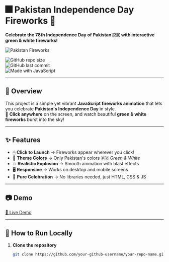 # 🎆 Pakistan Independence Day Fireworks 🎇  
**Celebrate the 78th Independence Day of Pakistan 🇵🇰 with interactive green & white fireworks!**  

![Pakistan Fireworks](./screenshot.png)  

![GitHub repo size](https://img.shields.io/github/repo-size/your-github-username/your-repo-name?color=green&label=Repo%20Size)  
![GitHub last commit](https://img.shields.io/github/last-commit/your-github-username/your-repo-name?color=green)  
![Made with JavaScript](https://img.shields.io/badge/Made%20with-JavaScript-green?logo=javascript)  

---

## 🌟 Overview  
This project is a simple yet vibrant **JavaScript fireworks animation** that lets you celebrate **Pakistan's Independence Day** in style.  
🎯 **Click anywhere** on the screen, and watch beautiful **green & white fireworks** burst into the sky!  

---

## ✨ Features  
- 🖱 **Click to Launch** → Fireworks appear wherever you click!  
- 🎨 **Theme Colors** → Only Pakistan's colors 🇵🇰 *Green & White*  
- 💥 **Realistic Explosion** → Smooth animation with blast effects  
- 🖥 **Responsive** → Works on desktop and mobile screens  
- 🎉 **Pure Celebration** → No libraries needed, just HTML, CSS & JS  

---

## 📷 Demo  
[🔗 Live Demo](https://your-github-username.github.io/your-repo-name/)  

---

## 🚀 How to Run Locally  
1. **Clone the repository**  
   ```bash
   git clone https://github.com/your-github-username/your-repo-name.git
